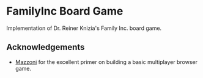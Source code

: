 # FamilyInc Board Game

Implementation of Dr. Reiner Knizia's Family Inc. board game.


## Acknowledgements

 - [Mazzoni](https://francois-steinel.fr/articles/build-lobby-based-online-multiplayer-browser-games-with-react-and-nodejs) for the excellent primer on building a basic multiplayer browser game.
